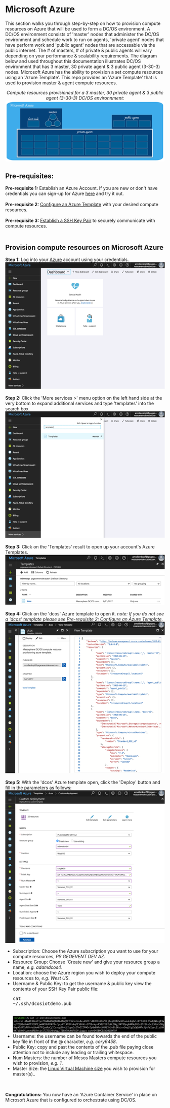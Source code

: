 # Microsoft Azure
This section walks you through step-by-step on how to provision compute resources on Azure that will be used to form a DC/OS environment.  A DC/OS environment consists of 'master' nodes that administer the DC/OS environment and schedule work to run on agents, 'private agent' nodes that have perform work and 'public agent' nodes that are accessable via the public internet.  The # of masters, # of private & public agents will vary depending on your performance & scalability requirements.  The diagram below and used throughout this documentation illustrates DC/OS environment that has 3 master, 30 private agent & 3 public agent (3-30-3) nodes.  Microsoft Azure has the ability to provision a set compute resources using an 'Azure Template'.  This repo provides an 'Azure Template' that is used to provision master & agent compute resources.<br>
<div align="center">
<i>Compute resources provisioned for a 3 master, 30 private agent & 3 public agent (3-30-3) DC/OS environnment:</i>
<img src="00.jpg"/>
</div>

## Pre-requisites:
<b>Pre-requisite 1:</b> Establish an Azure Account. If you are new or don't have credentials you can sign-up for Azure <a href="https://azure.microsoft.com/en-us/free/">here</a> and try it out.
<br><br><b>Pre-requisite 2:</b> [Configure an Azure Template](template/README.md) with your desired compute resources.
<br><br><b>Pre-requisite 3:</b> [Establish a SSH Key Pair](ssh/README.md) to securely communicate with compute resources.
<br><br>

## Provision compute resources on Microsoft Azure
<b>Step 1:</b> Log into your [Azure](http://portal.azure.com) account using your credentials.<br>
<img src="01.png">
<br><br><b>Step 2:</b> Click the 'More services >' menu option on the left hand side at the very bottom to expand additional services and type 'templates' into the search box.<br>
<img src="02.png">
<br><br><b>Step 3:</b> Click on the 'Templates' result to open up your account's Azure Templates.
<img src="03.png">
<br><br><b>Step 4:</b> Click on the 'dcos' Azure template to open it. <i>note: If you do not see a 'dcos' template please see [Pre-requisite 2: Configure an Azure Template](template/README.md).</i><br>
<img src="04.png">
<br><br><b>Step 5:</b> With the 'dcos' Azure template open, click the 'Deploy' button and fill in the parameters as follows:<br>
<img src="05.png">
* Subscription: Choose the Azure subscription you want to use for your compute resources, <i>PS GEOEVENT DEV AZ</i>.
* Resource Group: Choose 'Create new' and give your resource group a name, <i>e.g. adamdcos4</i>.
* Location: choose the Azure region you wish to deploy your compute resources to, <i>e.g. West US</i>.
* Username & Public Key: to get the username & public key view the contents of your SSH Key Pair public file:
&nbsp;&nbsp;&nbsp;&nbsp;<pre>cat ~/.ssh/dcosiotdemo.pub</pre>
&nbsp;&nbsp;&nbsp;&nbsp;<img src="06.png">
* Username: the username can be found towards the end of the public key file in front of the @ character, <i>e.g. cory6458</i>.
* Public Key: copy and past the contents of the .pub file paying close attention not to include any leading or trailing whitespace.
* Num Masters: the number of Mesos Masters compute resources you wish to provision, <i>e.g. 1</i>.
* Master Size: the [Linux Virtual Machine size](https://docs.microsoft.com/en-us/azure/virtual-machines/linux/sizes) you wish to provision for master(s)..



<br><br><b>Congratulations:</b> You now have an 'Azure Container Service' in place on Microsoft Azure that is configured to orchestrate using DC/OS.
